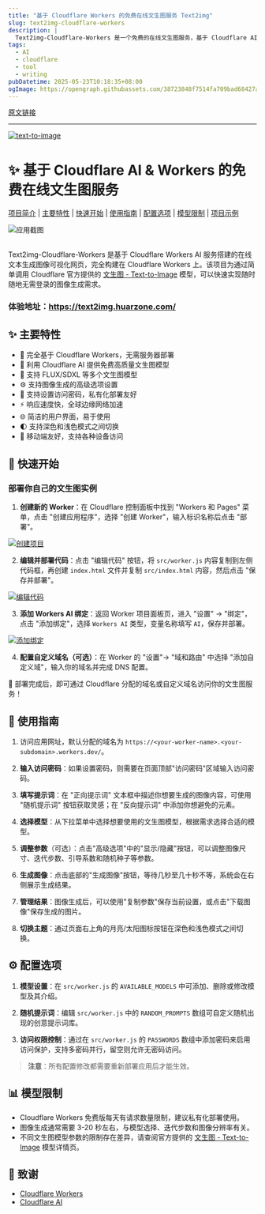 ```yaml
---
title: "基于 Cloudflare Workers 的免费在线文生图服务 Text2img"
slug: text2img-cloudflare-workers
description: |
  Text2img-Cloudflare-Workers 是一个免费的在线文生图服务，基于 Cloudflare AI 和 Workers 技术构建。无需服务器部署，用户可以轻松生成图像，支持多种文生图模型，界面简洁，易于使用。体验地址为：<https://text2img.huarzone.com/>
tags: 
  - AI
  - cloudflare
  - tool
  - writing
pubDatetime: 2025-05-23T10:18:35+08:00
ogImage: https://opengraph.githubassets.com/38723848f7514fa709bad68427abc838bec62de77b67a1f3e1517e39b1713f59/huarzone/Text2img-Cloudflare-Workers
---
```


[原文链接](https://github.com/huarzone/Text2img-Cloudflare-Workers)

---

[![text-to-image](/huarzone/Text2img-Cloudflare-Workers/raw/main/public/cat0.png)](https://text-to-image-template.templates.workers.dev/)

# ✨ 基于 Cloudflare AI & Workers 的免费在线文生图服务

[](#-----基于-cloudflare-ai--workers-的免费在线文生图服务---)

[项目简介](#%F0%9F%93%9A-%E9%A1%B9%E7%9B%AE%E7%AE%80%E4%BB%8B) | [主要特性](#%E2%9C%A8-%E4%B8%BB%E8%A6%81%E7%89%B9%E6%80%A7) | [快速开始](#%F0%9F%9A%80-%E5%BF%AB%E9%80%9F%E5%BC%80%E5%A7%8B) | [使用指南](#%F0%9F%93%9D-%E4%BD%BF%E7%94%A8%E6%8C%87%E5%8D%97) | [配置选项](#%E2%9A%99%EF%B8%8F-%E9%85%8D%E7%BD%AE%E9%80%89%E9%A1%B9) | [模型限制](#%F0%9F%93%8A-%E6%A8%A1%E5%9E%8B%E9%99%90%E5%88%B6) | [项目示例](https://text2img.huarzone.com/)

![应用截图](/huarzone/Text2img-Cloudflare-Workers/raw/main/public/top.png)

##

Text2img-Cloudflare-Workers 是基于 Cloudflare Workers AI 服务搭建的在线文本生成图像可视化网页，完全构建在 Cloudflare Workers 上。该项目为通过简单调用 Cloudflare 官方提供的 [文生图 - Text-to-Image](https://developers.cloudflare.com/workers-ai/models/) 模型，可以快速实现随时随地无需登录的图像生成需求。

### 体验地址：<https://text2img.huarzone.com/>

[](#体验地址httpstext2imghuarzonecom)

## ✨ 主要特性

[](#-主要特性)

* 🚀 完全基于 Cloudflare Workers，无需服务器部署
* 🎨 利用 Cloudflare AI 提供免费高质量文生图模型
* 🐳 支持 FLUX/SDXL 等多个文生图模型
* ⚙️ 支持图像生成的高级选项设置
* 🤗 支持设置访问密码，私有化部署友好
* ⚡ 响应速度快，全球边缘网络加速
* 🌐 简洁的用户界面，易于使用
* 🌓 支持深色和浅色模式之间切换
* 📱 移动端友好，支持各种设备访问

## 🚀 快速开始

[](#-快速开始)

### 部署你自己的文生图实例

[](#部署你自己的文生图实例)

1. **创建新的 Worker**：在 Cloudflare 控制面板中找到 "Workers 和 Pages" 菜单，点击 "创建应用程序"，选择 "创建 Worker"，输入标识名称后点击 "部署"。

[![创建项目](/huarzone/Text2img-Cloudflare-Workers/raw/main/public/create.png)](https://github.com/huarzone/Text2img-Cloudflare-Workers/blob/main/public/create.png)

2. **编辑并部署代码**：点击 "编辑代码" 按钮，将 `src/worker.js` 内容复制到左侧代码框，再创建 `index.html` 文件并复制 `src/index.html` 内容，然后点击 "保存并部署"。

[![编辑代码](/huarzone/Text2img-Cloudflare-Workers/raw/main/public/edit.png)](https://github.com/huarzone/Text2img-Cloudflare-Workers/blob/main/public/edit.png)

3. **添加 Workers AI 绑定**：返回 Worker 项目面板页，进入 "设置" -> "绑定"，点击 "添加绑定"，选择 `Workers AI` 类型，变量名称填写 `AI`，保存并部署。

[![添加绑定](/huarzone/Text2img-Cloudflare-Workers/raw/main/public/ai.png)](https://github.com/huarzone/Text2img-Cloudflare-Workers/blob/main/public/ai.png)

4. **配置自定义域名（可选）**：在 Worker 的 "设置"-> "域和路由" 中选择 "添加自定义域"，输入你的域名并完成 DNS 配置。

🎉 部署完成后，即可通过 Cloudflare 分配的域名或自定义域名访问你的文生图服务！

## 📝 使用指南

[](#-使用指南)

1. 访问应用网址，默认分配的域名为 `https://<your-worker-name>.<your-subdomain>.workers.dev/`。

2. **输入访问密码**：如果设置密码，则需要在页面顶部"访问密码"区域输入访问密码。

3. **填写提示词**：在 "正向提示词" 文本框中描述你想要生成的图像内容，可使用 "随机提示词" 按钮获取灵感；在 "反向提示词" 中添加你想避免的元素。

4. **选择模型**：从下拉菜单中选择想要使用的文生图模型，根据需求选择合适的模型。

5. **调整参数**（可选）：点击"高级选项"中的"显示/隐藏"按钮，可以调整图像尺寸、迭代步数、引导系数和随机种子等参数。

6. **生成图像**：点击底部的"生成图像"按钮，等待几秒至几十秒不等，系统会在右侧展示生成结果。

7. **管理结果**：图像生成后，可以使用"复制参数"保存当前设置，或点击"下载图像"保存生成的图片。

8. **切换主题**：通过页面右上角的月亮/太阳图标按钮在深色和浅色模式之间切换。

## ⚙️ 配置选项

[](#️-配置选项)

1. **模型设置**：在 `src/worker.js` 的 `AVAILABLE_MODELS` 中可添加、删除或修改模型及其介绍。

2. **随机提示词**：编辑 `src/worker.js` 中的 `RANDOM_PROMPTS` 数组可自定义随机出现的创意提示词库。

3. **访问权限控制**：通过在 `src/worker.js` 的 `PASSWORDS` 数组中添加密码来启用访问保护，支持多密码并行，留空则允许无密码访问。

> **注意**：所有配置修改都需要重新部署应用后才能生效。

## 📊 模型限制

[](#-模型限制)

* Cloudflare Workers 免费版每天有请求数量限制，建议私有化部署使用。
* 图像生成通常需要 3-20 秒左右，与模型选择、迭代步数和图像分辨率有关。
* 不同文生图模型参数的限制存在差异，请查阅官方提供的 [文生图 - Text-to-Image](https://developers.cloudflare.com/workers-ai/models/) 模型详情页。

## 🙏 致谢

[](#-致谢)

* [Cloudflare Workers](https://workers.cloudflare.com/)
* [Cloudflare AI](https://developers.cloudflare.com/workers-ai/)


